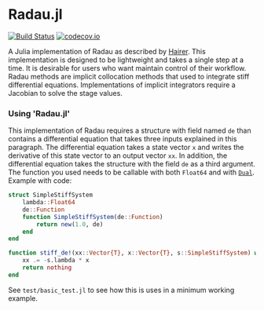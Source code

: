 # Radau.jl

[![Build Status](https://travis-ci.com/ryanelandt/Radau.jl.svg?branch=master)](https://travis-ci.com/ryanelandt/Radau.jl)
[![codecov.io](https://codecov.io/github/ryanelandt/Radau.jl/coverage.svg?branch=master)](https://codecov.io/github/ryanelandt/Radau.jl?branch=master)

A Julia implementation of Radau as described by [Hairer](http://www.unige.ch/~hairer/preprints/coimbra.pdf).
This implementation is designed to be lightweight and takes a single step at a time.
It is desirable for users who want maintain control of their workflow.
Radau methods are implicit collocation methods that used to integrate stiff differential equations.
Implementations of implicit integrators require a Jacobian to solve the stage values.

### Using 'Radau.jl'
This implementation of Radau requires a structure with field named `de` than contains a differential equation that takes three inputs explained in this paragraph.
The differential equation takes a state vector `x` and writes the derivative of this state vector to an output vector `xx`.
In addition, the differential equation takes the structure with the field `de` as a third argument.
The function you used needs to be callable with both `Float64` and with [`Dual`](https://github.com/JuliaDiff/ForwardDiff.jl).
Example with code:

```Julia
struct SimpleStiffSystem
    lambda::Float64
    de::Function
    function SimpleStiffSystem(de::Function)
        return new(1.0, de)
    end
end

function stiff_de!(xx::Vector{T}, x::Vector{T}, s::SimpleStiffSystem) where {T}
    xx .= -s.lambda * x
    return nothing
end
```

See `test/basic_test.jl` to see how this is uses in a minimum working example.
